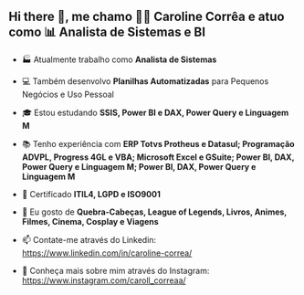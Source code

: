 ## Hi there 👋, me chamo 👨‍💻 Caroline Corrêa e atuo como 📊 Analista de Sistemas e BI 


- 🏭 Atualmente trabalho como **Analista de Sistemas**

- 💻 Também desenvolvo **Planilhas Automatizadas** para Pequenos Negócios e Uso Pessoal

- 🎓 Estou estudando **SSIS, Power BI e DAX, Power Query e Linguagem M**

- 📚 Tenho experiência com **ERP Totvs Protheus e Datasul; Programação ADVPL, Progress 4GL e VBA; Microsoft Excel e GSuite; Power BI, DAX, Power Query e Linguagem M; Power BI, DAX, Power Query e Linguagem M**

- 📜 Certificado **ITIL4, LGPD e ISO9001**

- 🧩 Eu gosto de **Quebra-Cabeças, League of Legends, Livros, Animes, Filmes, Cinema, Cosplay e Viagens**

- 📫 Contate-me através do Linkedin: https://www.linkedin.com/in/caroline-correa/

- 📸 Conheça mais sobre mim através do Instagram: https://www.instagram.com/caroll_correaa/
